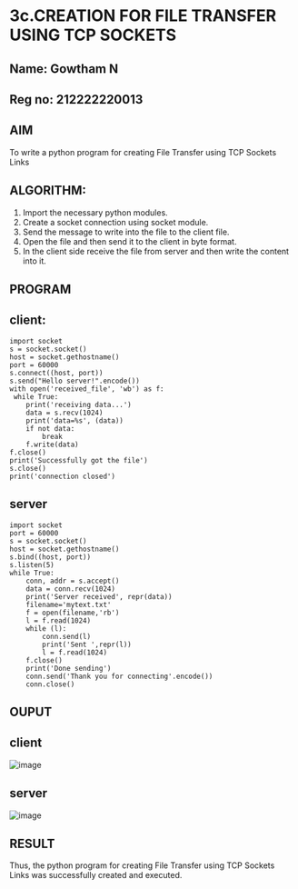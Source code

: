 # 3c.CREATION FOR FILE TRANSFER USING TCP SOCKETS
## Name: Gowtham N
## Reg no: 212222220013
## AIM
To write a python program for creating File Transfer using TCP Sockets Links
## ALGORITHM:
1. Import the necessary python modules.
2. Create a socket connection using socket module.
3. Send the message to write into the file to the client file.
4. Open the file and then send it to the client in byte format.
5. In the client side receive the file from server and then write the content into it.
## PROGRAM
## client:
```
import socket
s = socket.socket()
host = socket.gethostname()
port = 60000
s.connect((host, port))
s.send("Hello server!".encode())
with open('received_file', 'wb') as f:
 while True:
    print('receiving data...')
    data = s.recv(1024)
    print('data=%s', (data))
    if not data:
        break
    f.write(data)
f.close()
print('Successfully got the file')
s.close()
print('connection closed')
```
## server
```
import socket 
port = 60000 
s = socket.socket() 
host = socket.gethostname() 
s.bind((host, port)) 
s.listen(5) 
while True:
    conn, addr = s.accept() 
    data = conn.recv(1024)
    print('Server received', repr(data))
    filename='mytext.txt'
    f = open(filename,'rb')
    l = f.read(1024)
    while (l):
        conn.send(l)
        print('Sent ',repr(l))
        l = f.read(1024)
    f.close()
    print('Done sending')
    conn.send('Thank you for connecting'.encode())
    conn.close()
```
## OUPUT
## client
![image](https://github.com/user-attachments/assets/51c3147b-0a97-4dc2-b638-9048811147f4)

## server
![image](https://github.com/user-attachments/assets/7ea40298-df81-4e8f-8ab4-2397687b0b26)

## RESULT
Thus, the python program for creating File Transfer using TCP Sockets Links was 
successfully created and executed.
